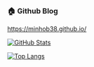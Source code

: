 ### 🏠 Github Blog
https://minhob38.github.io/

[![GitHub Stats](https://github-readme-stats.vercel.app/api?username=minhob38&count_private=true&show_icons=true&exclude_repo=minhob38.github.io)](https://github.com/anuraghazra/github-readme-stats)

[![Top Langs](https://github-readme-stats.vercel.app/api/top-langs/?username=minhob38&count_private=true&exclude_repo=minhob38.github.io)](https://github.com/anuraghazra/github-readme-stats)
